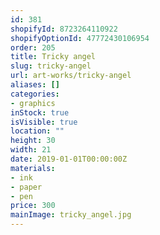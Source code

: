 ```yaml
---
id: 381
shopifyId: 8723264110922
shopifyOptionId: 47772430106954
order: 205
title: Tricky angel
slug: tricky-angel
url: art-works/tricky-angel
aliases: []
categories:
- graphics
inStock: true
isVisible: true
location: ""
height: 30
width: 21
date: 2019-01-01T00:00:00Z
materials:
- ink
- paper
- pen
price: 300
mainImage: tricky_angel.jpg
---
```

